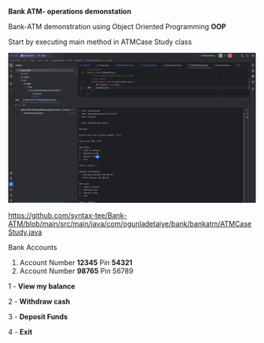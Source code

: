 **Bank ATM- operations demonstation**

Bank-ATM demonstration using Object Oriented Programming **OOP** 

Start by executing main method in  ATMCase Study class 

![atm.png](img%2Fatm.png)


https://github.com/syntax-tee/Bank-ATM/blob/main/src/main/java/com/ogunladetaiye/bank/bankatm/ATMCaseStudy.java

Bank Accounts

1. Account Number **12345**         Pin **54321**
2. Account Number **98765**         Pin 56789

1 - **View my balance**

2 - **Withdraw cash**

3 - **Deposit Funds**

4 - **Exit**
